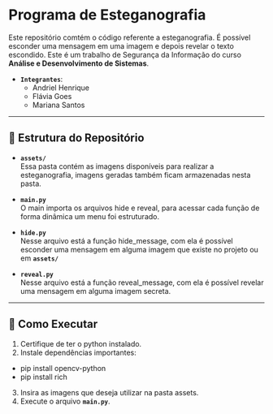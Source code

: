 # Programa de Esteganografia

Este repositório comtém o código referente a esteganografia. É possível esconder uma mensagem em uma imagem e depois revelar o texto escondido. Este é um trabalho de Segurança da Informação do curso **Análise e Desenvolvimento de Sistemas**.

-  **`Integrantes`**:
    - Andriel Henrique
    - Flávia Goes  
    - Mariana Santos  

---

## 📂 Estrutura do Repositório  

- **`assets/`**  
  Essa pasta contém as imagens disponíveis para realizar a esteganografia, imagens geradas também ficam armazenadas nesta pasta. 

- **`main.py`**  
  O main importa os arquivos hide e reveal, para acessar cada função de forma dinâmica um menu foi estruturado.

- **`hide.py`**  
  Nesse arquivo está a função hide_message, com ela é possível esconder uma mensagem em alguma imagem que existe no projeto ou em **`assets/`**

- **`reveal.py`**  
  Nesse arquivo está a função reveal_message, com ela é possível revelar uma mensagem em alguma imagem secreta.

---

## 🔧 Como Executar

1. Certifique de ter o python instalado.
2. Instale dependências importantes:
- pip install opencv-python
- pip install rich
3. Insira as imagens que deseja utilizar na pasta assets.  
4. Execute o arquivo **`main.py`**.
